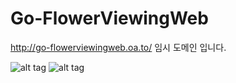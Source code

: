# Go-FlowerViewingWeb

http://go-flowerviewingweb.oa.to/ 
임시 도메인 입니다.

![alt tag](http://i.imgur.com/K8xrKQb.jpg)
![alt tag](http://i.imgur.com/6j0NO2P.jpg)
